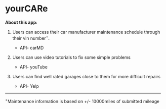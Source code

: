 # **yourCARe**

**About this app:**

1. Users can access their car manufacturer maintenance schedule through their vin number<sup>+</sup>.
    * API- carMD

2. Users can use video tutorials to fix some simple problems
    * API- youTube

3. Users can find well rated garages close to them for more difficult repairs
    * API- Yelp


  
---
<sup>+</sup>Maintenance information is based on +/- 10000miles of submitted mileage

